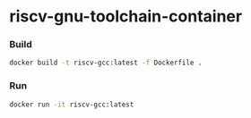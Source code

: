 # riscv-gnu-toolchain-container

### Build

```bash
docker build -t riscv-gcc:latest -f Dockerfile .
```

### Run

```bash
docker run -it riscv-gcc:latest
```

